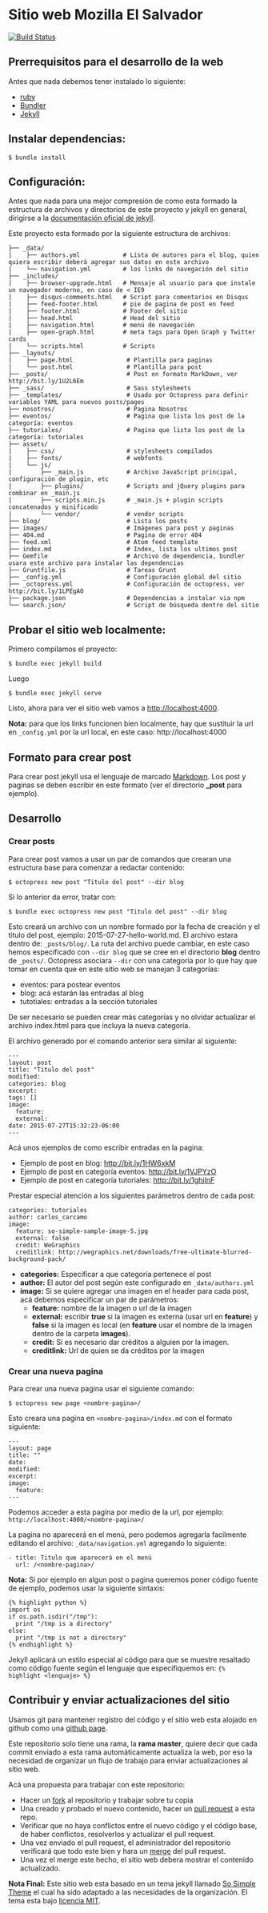 Sitio web Mozilla El Salvador
=====================================
[![Build Status](https://travis-ci.org/mozillaSv/mozillaSv.github.io.svg?branch=master)](https://travis-ci.org/mozillaSv/mozillaSv.github.io)
## Prerrequisitos para el desarrollo de la web
Antes que nada debemos tener instalado lo siguiente:

* [ruby](https://www.ruby-lang.org/en/documentation/installation/)
* [Bundler](http://bundler.io/)
* [Jekyll](http://jekyllrb.com/docs/installation/)

## Instalar dependencias:

```shell
$ bundle install
```

## Configuración:
Antes que nada para una mejor compresión de como esta formado la estructura de archivos y directorios de este proyecto y jekyll en general,
dirigirse a la [documentación oficial de jekyll](http://jekyllrb.com/docs/structure/).

Este proyecto esta formado por la siguiente estructura de archivos:


    ├── _data/
    |    ├── authors.yml   			# Lista de autores para el blog, quien quiera escribir deberá agregar sus datos en este archivo
    |    └── navigation.yml         # los links de navegación del sitio
    ├── _includes/
    |    ├── browser-upgrade.html   # Mensaje al usuario para que instale un navegador moderno, en caso de < IE9
    |    ├── disqus-comments.html   # Script para comentarios en Disqus
    |    ├── feed-footer.html       # pie de pagina de post en feed
    |    ├── footer.html            # Footer del sitio
    |    ├── head.html              # Head del sitio
    |    ├── navigation.html        # menú de navegación
    |    ├── open-graph.html        # meta tags para Open Graph y Twitter cards
    |    └── scripts.html           # Scripts
    ├── _layouts/
    |    ├── page.html               # Plantilla para paginas
    |    └── post.html               # Plantilla para post
    ├── _posts/                      # Post en formato MarkDown, ver http://bit.ly/1U2L6Em
    ├── _sass/                       # Sass stylesheets
    ├── _templates/                  # Usado por Octopress para definir variables YAML para nuevos posts/pages
    ├── nosotros/                    # Pagina Nosotros
    ├── eventos/                     # Pagina que lista los post de la categoría: eventos
    ├── tutoriales/                  # Pagina que lista los post de la categoría: tutoriales
    ├── assets/
    |    ├── css/                    # stylesheets compilados
    |    ├── fonts/                  # webfonts
    |    └── js/
    |        ├── _main.js            # Archivo JavaScript principal, configuración de plugin, etc
    |        ├── plugins/            # Scripts and jQuery plugins para combinar en _main.js
    |        ├── scripts.min.js      # _main.js + plugin scripts concatenados y minificado
    |        └── vendor/             # vendor scripts
    ├── blog/                        # Lista los posts
    ├── images/                      # Imágenes para post y paginas
    ├── 404.md                       # Pagina de error 404
    ├── feed.xml                     # Atom feed template
    ├── index.md                     # Index, lista los ultimos post
    ├── Gemfile                      # Archivo de dependencia, bundler usara este archivo para instalar las dependencias
    ├── Gruntfile.js                 # Tareas Grunt
    ├── _config.yml                  # Configuración global del sitio
    ├── _octopress.yml               # Configuración de octopress, ver http://bit.ly/1LPEgAO
    ├── package.json                 # Dependencias a instalar via npm
    └── search.json/                 # Script de búsqueda dentro del sitio


## Probar el sitio web localmente:

Primero compilamos el proyecto:

```shell
$ bundle exec jekyll build
```

Luego

```shell
$ bundle exec jekyll serve
```

Listo, ahora para ver el sitio web vamos a [http://localhost:4000](http://localhost:4000).

**Nota:** para que los links funcionen bien localmente, hay que sustituir la url en ```_config.yml``` por la url local, en este caso: http://localhost:4000

## Formato para crear post

Para crear post jekyll usa el lenguaje de marcado [Markdown](http://es.wikipedia.org/wiki/Markdown). Los post y paginas se deben escribir en este formato (ver el directorio **_post** para ejemplo).

## Desarrollo

### Crear posts

Para crear post vamos a usar un par de comandos que crearan una estructura base para comenzar a redactar contenido:

```
$ octopress new post "Titulo del post" --dir blog
```

Si lo anterior da error, tratar con:

```
$ bundle exec octopress new post "Titulo del post" --dir blog
```

Esto creará un archivo con un nombre formado por la fecha de creación y el titulo del post, ejemplo: 2015-07-27-hello-world.md. El archivo estara dentro de: ```_posts/blog/```.
La ruta del archivo puede cambiar, en este caso hemos especificado con ```--dir blog``` que se cree en el directorio **blog** dentro de ```_posts/```.
Octopress asociara ```--dir``` con una categoría por lo que hay que tomar en cuenta que en este sitio web se manejan 3 categorías:

* eventos: para postear eventos
* blog: acá estarán las entradas al blog
* tutotiales: entradas a la sección tutoriales

De ser necesario se pueden crear más categorías y no olvidar actualizar el archivo index.html para que incluya la nueva categoría.

El archivo generado por el comando anterior sera similar al siguiente:

```
---
layout: post
title: "Titulo del post"
modified:
categories: blog
excerpt:
tags: []
image:
  feature:
  external:
date: 2015-07-27T15:32:23-06:00
---
```

Acá unos ejemplos de como escribir entradas en la pagina:

* Ejemplo de post en blog: http://bit.ly/1HW6xkM
* Ejemplo de post en categoría eventos: http://bit.ly/1VJPYzO
* Ejemplo de post en categoría tutoriales: http://bit.ly/1ghjInF

Prestar especial atención a los siguientes parámetros dentro de cada post:

```
categories: tutoriales
author: carlos_carcamo
image:
  feature: so-simple-sample-image-5.jpg
  external: false
  credit: WeGraphics
  creditlink: http://wegraphics.net/downloads/free-ultimate-blurred-background-pack/
```

- **categories:** Especificar a que categoría pertenece el post
- **author:** El autor del post según este configurado en ```_data/authors.yml```
- **image:** Si se quiere agregar una imagen en el header para cada post, acá debemos especificar un par de parámetros:
  * **feature:** nombre de la imagen o url de la imagen
  * **external:** escribir **true** si la imagen es externa (usar url en **feature**) y **false** si la imagen es local (en **feature** usar el nombre de la imagen dentro de la carpeta **images**).
  * **credit:** Si es necesario dar créditos a alguien por la imagen.
  * **creditlink:** Url de quien se da créditos por la imagen

### Crear una nueva pagina

Para crear una nueva pagina usar el siguiente comando:

```
$ octopress new page <nombre-pagina>/
```

Esto creara una pagina en ```<nombre-pagina>/index.md``` con el formato siguiente:

```
---
layout: page
title: ""
date:
modified:
excerpt:
image:
  feature:
---
```

Podemos acceder a esta pagina por medio de la url, por ejemplo: ```http://localhost:4000/<nombre-pagina>/```

La pagina no aparecerá en el menú, pero podemos agregarla facilmente editando el archivo: ```_data/navigation.yml``` agregando lo siguiente:

```
- title: Titulo que aparecerá en el menú
  url: /<nombre-pagina>/
```


**Nota:**
Si por ejemplo en algun post o pagina queremos poner código fuente de ejemplo, podemos usar la siguiente sintaxis:

```
{% highlight python %}
import os
if os.path.isdir("/tmp"):
  print "/tmp is a directory"
else:
  print "/tmp is not a directory"
{% endhighlight %}
```

Jekyll aplicará un estilo especial al código para que se muestre resaltado como código fuente según el lenguaje que especifiquemos en:
```{% highlight <lenguaje> %}```


## Contribuir y enviar actualizaciones del sitio

Usamos git para mantener registro del código y el sitio web esta alojado en github como una [github page](https://pages.github.com/).

Este repositorio solo tiene una rama, la **rama master**, quiere decir que cada commit enviado a esta rama automáticamente actualiza la web, por eso la necesidad de organizar un flujo de trabajo para enviar actualizaciones al sitio web.

Acá una propuesta para trabajar con este repositorio:

* Hacer un [fork](https://guides.github.com/activities/forking/) al repositorio y trabajar sobre tu copia
* Una creado y probado el nuevo contenido, hacer un [pull request](https://help.github.com/articles/using-pull-requests/) a esta repo.
* Verificar que no haya conflictos entre el nuevo código y el código base, de haber conflictos, resolverlos y actualizar el pull request.
* Una vez enviado el pull request, el administrador del repositorio verificará que todo este bien y hara un [merge](https://help.github.com/articles/merging-a-pull-request/) del pull request.
* Una vez el merge este hecho, el sitio web debera mostrar el contenido actualizado.


**Nota Final:** Este sitio web esta basado en un tema jekyll llamado [So Simple Theme](https://github.com/mmistakes/so-simple-theme) el cual ha sido adaptado a las necesidades de la organización.
El tema esta bajo [licencia MIT](https://github.com/mmistakes/so-simple-theme/blob/master/LICENSE).
